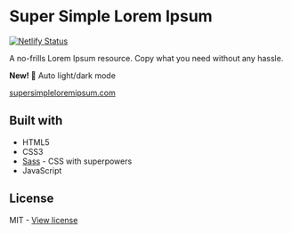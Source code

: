 # Super Simple Lorem Ipsum

[![Netlify Status](https://api.netlify.com/api/v1/badges/eedda7dd-ff02-4b4f-bebc-b42ecd858c69/deploy-status)](https://app.netlify.com/sites/supersimpleloremipsum/deploys)

A no-frills Lorem Ipsum resource. Copy what you need without any hassle.

**New! 🎉** Auto light/dark mode

[supersimpleloremipsum.com](https://supersimpleloremipsum.com)

## Built with

- HTML5
- CSS3
- [Sass](https://sass-lang.com) - CSS with superpowers
- JavaScript

## License 

MIT - [View license](https://github.com/kelbyhawn/super-simple-lorem-ipsum/blob/master/LICENSE)


